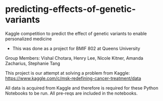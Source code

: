 # predicting-effects-of-genetic-variants
Kaggle competition to predict the effect of genetic variants to enable personalized medicine

- This was done as a project for BMIF 802 at Queens University

Group Members: Vishal Chotara, Henry Lee, Nicole Kitner, Amanda Zacharius, Stephanie Tang

This project is our attempt at solving a problem from Kaggle: https://www.kaggle.com/c/msk-redefining-cancer-treatment/data

All data is acquired from Kaggle and therefore is required for these Python Notebooks to be run. All pre-reqs are included in the notebooks.
